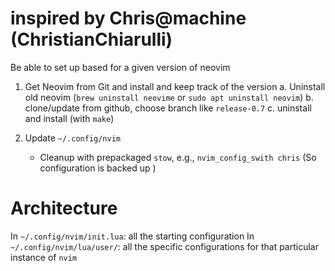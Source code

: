 # inspired by Chris@machine (ChristianChiarulli)
Be able to set up based for a given version of neovim

1. Get Neovim from Git and install and keep track of the version
	a. Uninstall old neovim (`brew uninstall neovime` or `sudo apt uninstall neovim`)
	b. clone/update from github, choose branch like `release-0.7`
	c. uninstall and install (with `make`)

2. Update `~/.config/nvim`
	* Cleanup with prepackaged `stow`, e.g., `nvim_config_swith chris`
	(So configuration is backed up )


# Architecture
In `~/.config/nvim/init.lua`: all the starting configuration
In `~/.config/nvim/lua/user/`: all the specific configurations for that particular instance of `nvim`





